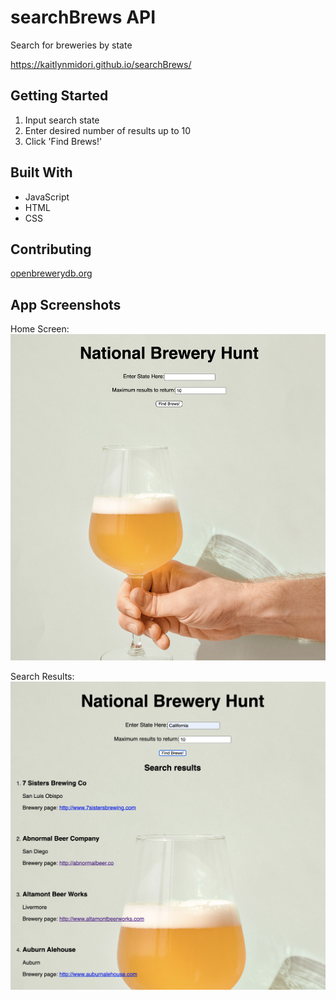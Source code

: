 
# searchBrews API

Search for breweries by state

https://kaitlynmidori.github.io/searchBrews/

## Getting Started

1. Input search state
2. Enter desired number of results up to 10
3. Click 'Find Brews!'

## Built With

* JavaScript
* HTML
* CSS

## Contributing

[openbrewerydb.org](https://api.openbrewerydb.org/breweries) 


## App Screenshots
Home Screen:
![](screenshots/home.png)

Search Results:
![](screenshots/results.png)
